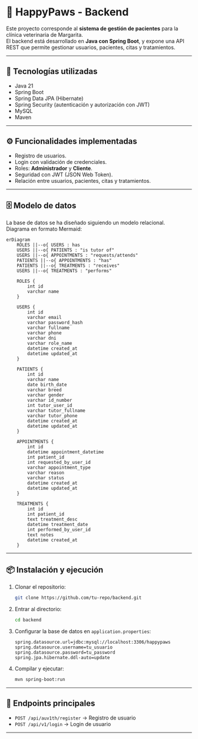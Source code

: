 # 🐾 HappyPaws - Backend

Este proyecto corresponde al **sistema de gestión de pacientes** para la clínica veterinaria de Margarita.  
El backend está desarrollado en **Java con Spring Boot**, y expone una API REST que permite gestionar usuarios, pacientes, citas y tratamientos.

---

## 🚀 Tecnologías utilizadas

- Java 21
- Spring Boot
- Spring Data JPA (Hibernate)
- Spring Security (autenticación y autorización con JWT)
- MySQL
- Maven

---

## ⚙️ Funcionalidades implementadas

- Registro de usuarios.
- Login con validación de credenciales.
- Roles: **Administrador** y **Cliente**.
- Seguridad con JWT (JSON Web Token).
- Relación entre usuarios, pacientes, citas y tratamientos.

---

## 🗄️ Modelo de datos

La base de datos se ha diseñado siguiendo un modelo relacional.  
Diagrama en formato Mermaid:

```mermaid
erDiagram
    ROLES ||--o{ USERS : has
    USERS ||--o{ PATIENTS : "is tutor of"
    USERS ||--o{ APPOINTMENTS : "requests/attends"
    PATIENTS ||--o{ APPOINTMENTS : "has"
    PATIENTS ||--o{ TREATMENTS : "receives"
    USERS ||--o{ TREATMENTS : "performs"

    ROLES {
        int id
        varchar name
    }

    USERS {
        int id
        varchar email
        varchar password_hash
        varchar fullname
        varchar phone
        varchar dni
        varchar role_name
        datetime created_at
        datetime updated_at
    }

    PATIENTS {
        int id
        varchar name
        date birth_date
        varchar breed
        varchar gender
        varchar id_number
        int tutor_user_id
        varchar tutor_fullname
        varchar tutor_phone
        datetime created_at
        datetime updated_at
    }

    APPOINTMENTS {
        int id
        datetime appointment_datetime
        int patient_id
        int requested_by_user_id
        varchar appointment_type
        varchar reason
        varchar status
        datetime created_at
        datetime updated_at
    }

    TREATMENTS {
        int id
        int patient_id
        text treatment_desc
        datetime treatment_date
        int performed_by_user_id
        text notes
        datetime created_at
    }
```

---

## 📦 Instalación y ejecución

1. Clonar el repositorio:
   ```bash
   git clone https://github.com/tu-repo/backend.git
   ```
2. Entrar al directorio:
   ```bash
   cd backend
   ```
3. Configurar la base de datos en `application.properties`:
   ```properties
   spring.datasource.url=jdbc:mysql://localhost:3306/happypaws
   spring.datasource.username=tu_usuario
   spring.datasource.password=tu_password
   spring.jpa.hibernate.ddl-auto=update
   ```
4. Compilar y ejecutar:
   ```bash
   mvn spring-boot:run
   ```

---

## 🔑 Endpoints principales

- `POST /api/auv1th/register` → Registro de usuario  
- `POST /api/v1/login` → Login de usuario

---
